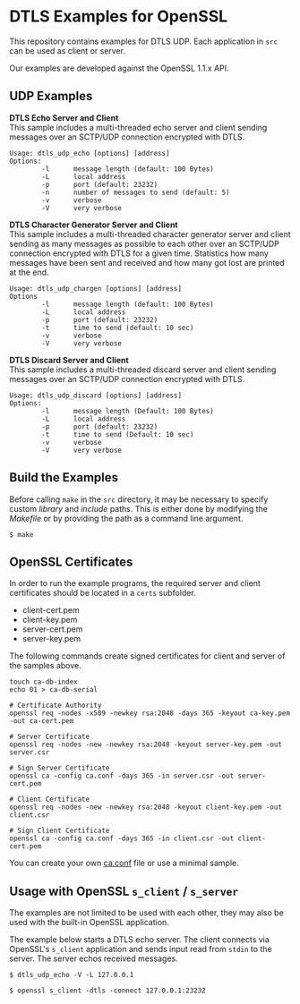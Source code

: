 # DTLS Examples for OpenSSL
This repository contains examples for DTLS UDP.
Each application in `src` can be used as client or server.

Our examples are developed against the OpenSSL 1.1.x API.

## UDP Examples
**DTLS Echo Server and Client**  
This sample includes a multi-threaded echo server and client sending messages over an SCTP/UDP connection encrypted with DTLS.

```
Usage: dtls_udp_echo [options] [address]
Options:
        -l      message length (default: 100 Bytes)
        -L      local address
        -p      port (default: 23232)
        -n      number of messages to send (default: 5)
        -v      verbose
        -V      very verbose
```

**DTLS Character Generator Server and Client**  
This sample includes a multi-threaded character generator server and client sending as many messages as possible to each other over an SCTP/UDP connection encrypted with DTLS for a given time.
Statistics how many messages have been sent and received and how many got lost are printed at the end.

```
Usage: dtls_udp_chargen [options] [address]
Options
        -l      message length (default: 100 Bytes)
        -L      local address
        -p      port (default: 23232)
        -t      time to send (default: 10 sec)
        -v      verbose
        -V      very verbose
```

**DTLS Discard Server and Client**  
This sample includes a multi-threaded discard server and client sending messages over an SCTP/UDP connection encrypted with DTLS.

```
Usage: dtls_udp_discard [options] [address]
Options:
        -l      message length (Default: 100 Bytes)
        -L      local address
        -p      port (default: 23232)
        -t      time to send (Default: 10 sec)
        -v      verbose
        -V      very verbose
```

## Build the Examples
Before calling `make` in the `src` directory, it may be necessary to specify custom *library* and *include* paths.
This is either done by modifying the *Makefile* or by providing the path as a command line argument.

```
$ make
```

## OpenSSL Certificates
In order to run the example programs, the required server and client certificates should be located in a `certs` subfolder.
* client-cert.pem
* client-key.pem
* server-cert.pem
* server-key.pem

The following commands create signed certificates for client and server of the samples above.
```
touch ca-db-index
echo 01 > ca-db-serial

# Certificate Authority
openssl req -nodes -x509 -newkey rsa:2048 -days 365 -keyout ca-key.pem -out ca-cert.pem

# Server Certificate
openssl req -nodes -new -newkey rsa:2048 -keyout server-key.pem -out server.csr

# Sign Server Certificate
openssl ca -config ca.conf -days 365 -in server.csr -out server-cert.pem

# Client Certificate
openssl req -nodes -new -newkey rsa:2048 -keyout client-key.pem -out client.csr

# Sign Client Certificate
openssl ca -config ca.conf -days 365 -in client.csr -out client-cert.pem
```

You can create your own [ca.conf](ca.conf) file or use a minimal sample.

## Usage with OpenSSL `s_client` / `s_server`
The examples are not limited to be used with each other, they may also be used with the built-in OpenSSL application.

The example below starts a DTLS echo server.
The client connects via OpenSSL's `s_client` application and sends input read from `stdin` to the server.
The server echos received messages.

```
$ dtls_udp_echo -V -L 127.0.0.1
```
```
$ openssl s_client -dtls -connect 127.0.0.1:23232
```
